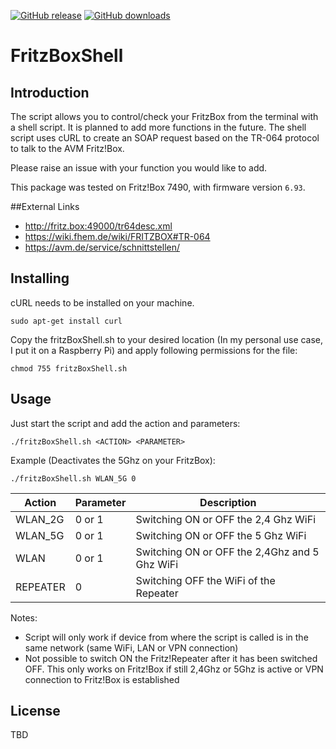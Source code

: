 [![GitHub release](https://img.shields.io/github/release/jhubig/FritzBoxShell.svg?maxAge=1)]()
[![GitHub downloads](https://img.shields.io/github/downloads/jhubig/FritzBoxShell/total.svg)]()

# FritzBoxShell

## Introduction

The script allows you to control/check your FritzBox from the terminal with a shell script. It is planned to add more functions in the future.
The shell script uses cURL to create an SOAP request based on the TR-064 protocol to talk to the AVM Fritz!Box.

Please raise an issue with your function you would like to add.

This package was tested on Fritz!Box 7490, with firmware version `6.93`.

##External Links

* http://fritz.box:49000/tr64desc.xml
* https://wiki.fhem.de/wiki/FRITZBOX#TR-064
* https://avm.de/service/schnittstellen/

## Installing

cURL needs to be installed on your machine.

```
sudo apt-get install curl
```
Copy the fritzBoxShell.sh to your desired location (In my personal use case, I put it on a Raspberry Pi) and apply following permissions for the file:

```
chmod 755 fritzBoxShell.sh
```
## Usage

Just start the script and add the action and parameters:

```
./fritzBoxShell.sh <ACTION> <PARAMETER>
```

Example (Deactivates the 5Ghz on your FritzBox):

```
./fritzBoxShell.sh WLAN_5G 0
```

| Action | Parameter | Description |
| --- | --- | --- |
| WLAN_2G | 0 or 1 | Switching ON or OFF the 2,4 Ghz WiFi |
| WLAN_5G | 0 or 1 | Switching ON or OFF the 5 Ghz WiFi |
| WLAN | 0 or 1 | Switching ON or OFF the 2,4Ghz and 5 Ghz WiFi |
| REPEATER | 0 | Switching OFF the WiFi of the Repeater |

Notes:

* Script will only work if device from where the script is called is in the same network (same WiFi, LAN or VPN connection)
* Not possible to switch ON the Fritz!Repeater after it has been switched OFF. This only works on Fritz!Box if still 2,4Ghz or 5Ghz is active or VPN connection to Fritz!Box is established

## License
TBD

